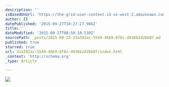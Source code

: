 ```yaml
---
description: ''
isBasedOnUrl: 'https://the-grid-user-content.s3-us-west-2.amazonaws.com/60587e0f-e353-464c-833e-ae745d579c85.png'
author: []
datePublished: '2015-09-27T18:27:27.966Z'
title: ''
dateModified: '2015-09-27T08:50:18.530Z'
sourcePath: _posts/2015-09-23-33a392ac-5549-46b9-8f8c-d936b2d2bb07.md
published: true
starred: true
url: 33a392ac-5549-46b9-8f8c-d936b2d2bb07/index.html
_context: 'http://schema.org'
_type: Article

---
```

![](https://the-grid-user-content.s3-us-west-2.amazonaws.com/60587e0f-e353-464c-833e-ae745d579c85.png)